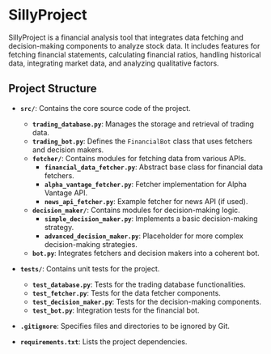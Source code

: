 # SillyProject

SillyProject is a financial analysis tool that integrates data fetching and decision-making components to analyze stock data. It includes features for fetching financial statements, calculating financial ratios, handling historical data, integrating market data, and analyzing qualitative factors.

## Project Structure

- **`src/`**: Contains the core source code of the project.
  - **`trading_database.py`**: Manages the storage and retrieval of trading data.
  - **`trading_bot.py`**: Defines the `FinancialBot` class that uses fetchers and decision makers.
  - **`fetcher/`**: Contains modules for fetching data from various APIs.
    - **`financial_data_fetcher.py`**: Abstract base class for financial data fetchers.
    - **`alpha_vantage_fetcher.py`**: Fetcher implementation for Alpha Vantage API.
    - **`news_api_fetcher.py`**: Example fetcher for news API (if used).
  - **`decision_maker/`**: Contains modules for decision-making logic.
    - **`simple_decision_maker.py`**: Implements a basic decision-making strategy.
    - **`advanced_decision_maker.py`**: Placeholder for more complex decision-making strategies.
  - **`bot.py`**: Integrates fetchers and decision makers into a coherent bot.

- **`tests/`**: Contains unit tests for the project.
  - **`test_database.py`**: Tests for the trading database functionalities.
  - **`test_fetcher.py`**: Tests for the data fetcher components.
  - **`test_decision_maker.py`**: Tests for the decision-making components.
  - **`test_bot.py`**: Integration tests for the financial bot.

- **`.gitignore`**: Specifies files and directories to be ignored by Git.

- **`requirements.txt`**: Lists the project dependencies.
